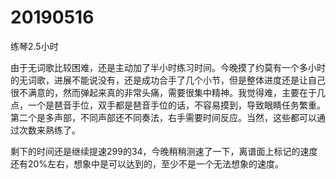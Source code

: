 # 20190516

练琴2.5小时

由于无词歌比较困难，还是主动加了半小时练习时间。今晚摸了约莫有一个多小时的无词歌，进展不能说没有，还是成功合手了几个小节，但是整体进度还是让自己很不满意的，然而弹起来真的非常头痛，需要很集中精神。我觉得难，主要在于几点，一个是琶音手位，双手都是琶音手位的话，不容易摸到，导致眼睛任务繁重。第二个是多声部，不同声部还不同奏法，右手需要时间反应。当然，这些都可以通过次数来熟练了。

剩下的时间还是继续提速299的34，今晚稍稍测速了一下，离谱面上标记的速度还有20%左右，想象中是可以达到的，至少不是一个无法想象的速度。
